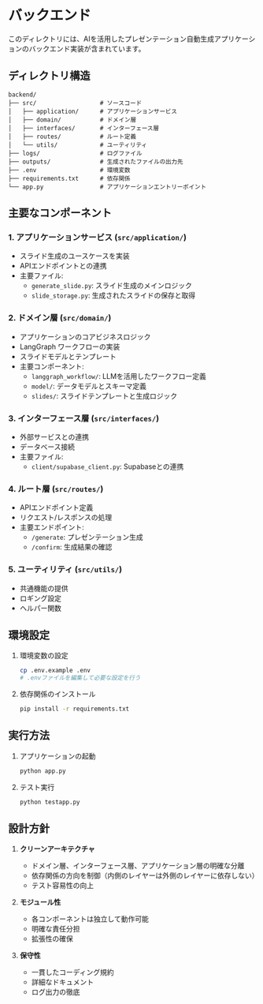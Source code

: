 # バックエンド

このディレクトリには、AIを活用したプレゼンテーション自動生成アプリケーションのバックエンド実装が含まれています。

## ディレクトリ構造

```
backend/
├── src/                  # ソースコード
│   ├── application/      # アプリケーションサービス
│   ├── domain/           # ドメイン層
│   ├── interfaces/       # インターフェース層
│   ├── routes/           # ルート定義
│   └── utils/            # ユーティリティ
├── logs/                 # ログファイル
├── outputs/              # 生成されたファイルの出力先
├── .env                  # 環境変数
├── requirements.txt      # 依存関係
└── app.py                # アプリケーションエントリーポイント
```

## 主要なコンポーネント

### 1. アプリケーションサービス (`src/application/`)
- スライド生成のユースケースを実装
- APIエンドポイントとの連携
- 主要ファイル:
  - `generate_slide.py`: スライド生成のメインロジック
  - `slide_storage.py`: 生成されたスライドの保存と取得

### 2. ドメイン層 (`src/domain/`)
- アプリケーションのコアビジネスロジック
- LangGraph ワークフローの実装
- スライドモデルとテンプレート
- 主要コンポーネント:
  - `langgraph_workflow/`: LLMを活用したワークフロー定義
  - `model/`: データモデルとスキーマ定義
  - `slides/`: スライドテンプレートと生成ロジック

### 3. インターフェース層 (`src/interfaces/`)
- 外部サービスとの連携
- データベース接続
- 主要ファイル:
  - `client/supabase_client.py`: Supabaseとの連携

### 4. ルート層 (`src/routes/`)
- APIエンドポイント定義
- リクエスト/レスポンスの処理
- 主要エンドポイント:
  - `/generate`: プレゼンテーション生成
  - `/confirm`: 生成結果の確認

### 5. ユーティリティ (`src/utils/`)
- 共通機能の提供
- ロギング設定
- ヘルパー関数

## 環境設定

1. 環境変数の設定
   ```bash
   cp .env.example .env
   # .envファイルを編集して必要な設定を行う
   ```

2. 依存関係のインストール
   ```bash
   pip install -r requirements.txt
   ```

## 実行方法

1. アプリケーションの起動
   ```bash
   python app.py
   ```

2. テスト実行
   ```bash
   python testapp.py
   ```

## 設計方針

1. **クリーンアーキテクチャ**
   - ドメイン層、インターフェース層、アプリケーション層の明確な分離
   - 依存関係の方向を制御（内側のレイヤーは外側のレイヤーに依存しない）
   - テスト容易性の向上

2. **モジュール性**
   - 各コンポーネントは独立して動作可能
   - 明確な責任分担
   - 拡張性の確保

3. **保守性**
   - 一貫したコーディング規約
   - 詳細なドキュメント
   - ログ出力の徹底 